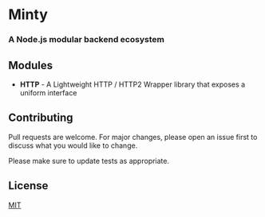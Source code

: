 # Minty

### A Node.js modular backend ecosystem

## Modules

- **HTTP** - A Lightweight HTTP / HTTP2 Wrapper library that exposes a uniform interface

## Contributing

Pull requests are welcome. For major changes, please open an issue first to discuss what you would like to change.

Please make sure to update tests as appropriate.

## License

[MIT](https://choosealicense.com/licenses/mit/)
